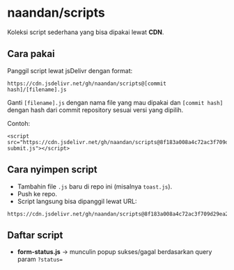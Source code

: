 # naandan/scripts

Koleksi script sederhana yang bisa dipakai lewat **CDN**.

## Cara pakai

Panggil script lewat jsDelivr dengan format:

```
https://cdn.jsdelivr.net/gh/naandan/scripts@[commit hash]/[filename].js
```

Ganti `[filename].js` dengan nama file yang mau dipakai dan `[commit hash]` dengan hash dari commit repository sesuai versi yang dipilih.

Contoh:

```
<script src="https://cdn.jsdelivr.net/gh/naandan/scripts@8f183a008a4c72ac3f709d29ea2b4d265e29ca1f/form-submit.js"></script>
```

## Cara nyimpen script

* Tambahin file `.js` baru di repo ini (misalnya `toast.js`).
* Push ke repo.
* Script langsung bisa dipanggil lewat URL:

```
https://cdn.jsdelivr.net/gh/naandan/scripts@8f183a008a4c72ac3f709d29ea2b4d265e29ca1f/toast.js
```

## Daftar script

* **form-status.js** → munculin popup sukses/gagal berdasarkan query param `?status=`
